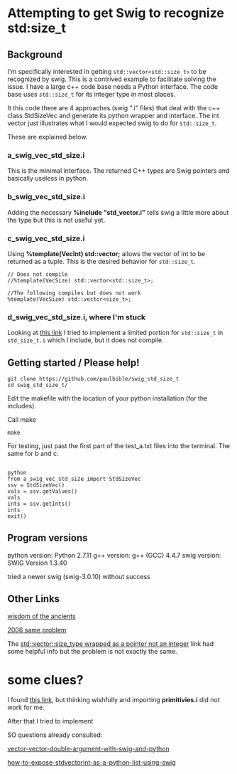 # Attempting to get Swig to recognize std:size_t
## Background

I'm specifically interested in getting `std::vector<std::size_t>` to be recognized by swig.
This is a contrived example to facilitate solving the issue. I have a large c++ code base
needs a Python interface. The code base uses `std::size_t` for its integer type in most places.
 
It this code there are 4 approaches (swig ".i" files) that deal with the c++ class StdSizeVec
and generate its python wrapper and interface. The int vector just illustrates what I would 
expected swig to do for `std::size_t`.

These are explained below.

### a_swig_vec_std_size.i
This is the minimal interface. The returned C++ types are Swig pointers and basically useless in python.

### b_swig_vec_std_size.i
Adding the necessary **%include "std_vector.i"** tells swig a little more about the type but this is not useful yet.

### c_swig_vec_std_size.i
Using **%template(VecInt) std::vector<int>;** allows the vector of int to be returned as a tuple. 
This is the desired behavior for `std::size_t`.

```
// Does not compile
//%template(VecSize) std::vector<std::size_t>;

//The following compiles but does not work
%template(VecSize) std::vector<size_t>;
```

### d_swig_vec_std_size.i, where I'm stuck
Looking at [this link](https://github.com/c-abird/magnum.fe/blob/master/magnumfe/swig/typemaps/primitives.i) 
I tried to implement a limited portion for `std::size_t` in `std_size_t.i` which I include, but it
does not compile.


## Getting started / Please help!

```
git clone https://github.com/paulbible/swig_std_size_t
cd swig_std_size_t/
```

Edit the makefile with the location of your python installation (for the includes).

Call make
```
make
```

For testing, just past the first part of the test_a.txt files into the terminal. The same for b and c.

```

python
from a_swig_vec_std_size import StdSizeVec
ssv = StdSizeVec()
vals = ssv.getValues()
vals
ints = ssv.getInts()
ints
exit()
```

## Program versions

python version: Python 2.7.11
g++ version: g++ (GCC) 4.4.7
swig version: SWIG Version 1.3.40

tried a newer swig (swig-3.0.10) without success

## Other Links
[wisdom of the ancients](https://xkcd.com/979/)

[2006 same problem](http://swig.10945.n7.nabble.com/Bug-with-1-3-29-td2034.html)

The [std::vector::size_type wrapped as a pointer not an integer](http://swig.10945.n7.nabble.com/std-vector-size-type-wrapped-as-a-pointer-not-an-integer-td7790.html) link had some helpful info but the problem is not exactly the same.

# some clues?
I found [this link](https://github.com/c-abird/magnum.fe/blob/master/magnumfe/swig/typemaps/primitives.i), but thinking wishfully and importing **primitivies.i** did not work for me. 

After that I tried to implement

SO questions already consulted:

[vector-vector-double-argument-with-swig-and-python](http://stackoverflow.com/questions/5262479/vector-vector-double-argument-with-swig-and-python)

[how-to-expose-stdvectorint-as-a-python-list-using-swig](http://stackoverflow.com/questions/276769/how-to-expose-stdvectorint-as-a-python-list-using-swig)